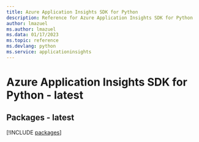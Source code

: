 ```yaml
---
title: Azure Application Insights SDK for Python
description: Reference for Azure Application Insights SDK for Python
author: lmazuel
ms.author: lmazuel
ms.data: 01/17/2023
ms.topic: reference
ms.devlang: python
ms.service: applicationinsights
---
```

# Azure Application Insights SDK for Python - latest
## Packages - latest
[!INCLUDE [packages](application-insights-index.md)]